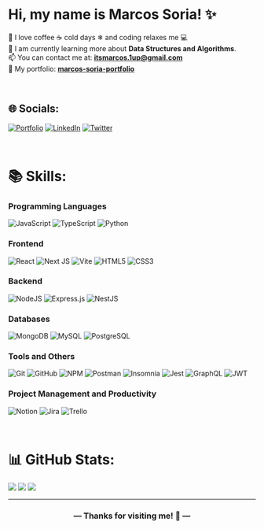 # Hi, my name is Marcos Soria! ✨
💬 I love coffee ☕ cold days ❄ and coding relaxes me 💻  
🌱 I am currently learning more about **Data Structures and Algorithms**.  
📫 You can contact me at: **itsmarcos.1up@gmail.com**  
💼 My portfolio: [**marcos-soria-portfolio**](https://marcos-soria-portfolio.vercel.app/)

<br/>

## 🌐 Socials:
[![Portfolio](https://img.shields.io/badge/Portfolio-%23000000.svg?style=for-the-badge&logo=google-chrome&logoColor=white)](https://marcos-soria-portfolio.vercel.app/)
[![LinkedIn](https://img.shields.io/badge/LinkedIn-%230077B5.svg?style=for-the-badge&logo=linkedin&logoColor=white)](https://www.linkedin.com/in/marcos-soria-dev/) 
[![Twitter](https://img.shields.io/badge/Twitter-%231DA1F2.svg?style=for-the-badge&logo=twitter&logoColor=white)](https://x.com/Marcos_1Up)

<br/>

# 📚 Skills:
### Programming Languages
![JavaScript](https://img.shields.io/badge/javascript-%23323330.svg?style=for-the-badge&logo=javascript&logoColor=%23F7DF1E)
![TypeScript](https://img.shields.io/badge/typescript-%23007ACC.svg?style=for-the-badge&logo=typescript&logoColor=white)
![Python](https://img.shields.io/badge/python-%2314354C.svg?style=for-the-badge&logo=python&logoColor=white)

### Frontend
![React](https://img.shields.io/badge/react-%2320232a.svg?style=for-the-badge&logo=react&logoColor=%2361DAFB)
![Next JS](https://img.shields.io/badge/next.js-%23000000.svg?style=for-the-badge&logo=nextdotjs&logoColor=white)
![Vite](https://img.shields.io/badge/vite-%23646CFF.svg?style=for-the-badge&logo=vite&logoColor=white)
![HTML5](https://img.shields.io/badge/html5-%23E34F26.svg?style=for-the-badge&logo=html5&logoColor=white)
![CSS3](https://img.shields.io/badge/css3-%231572B6.svg?style=for-the-badge&logo=css3&logoColor=white)

### Backend
![NodeJS](https://img.shields.io/badge/node.js-6DA55F?style=for-the-badge&logo=node.js&logoColor=white)
![Express.js](https://img.shields.io/badge/express.js-%23404d59.svg?style=for-the-badge&logo=express&logoColor=%2361DAFB)
![NestJS](https://img.shields.io/badge/nestjs-%23E0234E.svg?style=for-the-badge&logo=nestjs&logoColor=white)

### Databases
![MongoDB](https://img.shields.io/badge/mongodb-%234ea94b.svg?style=for-the-badge&logo=mongodb&logoColor=white)
![MySQL](https://img.shields.io/badge/mysql-4479A1.svg?style=for-the-badge&logo=mysql&logoColor=white)
![PostgreSQL](https://img.shields.io/badge/postgresql-%23336791.svg?style=for-the-badge&logo=postgresql&logoColor=white)

### Tools and Others
![Git](https://img.shields.io/badge/git-%23F05033.svg?style=for-the-badge&logo=git&logoColor=white)
![GitHub](https://img.shields.io/badge/github-%23121011.svg?style=for-the-badge&logo=github&logoColor=white)
![NPM](https://img.shields.io/badge/npm-%23CB3837.svg?style=for-the-badge&logo=npm&logoColor=white)
![Postman](https://img.shields.io/badge/postman-%23FF6C37.svg?style=for-the-badge&logo=postman&logoColor=white)
![Insomnia](https://img.shields.io/badge/insomnia-%4000A4E6.svg?style=for-the-badge&logo=insomnia&logoColor=white)
![Jest](https://img.shields.io/badge/jest-%23C21325.svg?style=for-the-badge&logo=jest&logoColor=white)
![GraphQL](https://img.shields.io/badge/GraphQL-E10098?style=for-the-badge&logo=graphql&logoColor=white)
![JWT](https://img.shields.io/badge/JWT-000000?style=for-the-badge&logo=jsonwebtokens&logoColor=white)

### Project Management and Productivity
![Notion](https://img.shields.io/badge/notion-%23000000.svg?style=for-the-badge&logo=notion&logoColor=white)
![Jira](https://img.shields.io/badge/jira-%230A0FFF.svg?style=for-the-badge&logo=jira&logoColor=white)
![Trello](https://img.shields.io/badge/trello-%23026AA7.svg?style=for-the-badge&logo=trello&logoColor=white)

<br/>

# 📊 GitHub Stats:
![](https://github-readme-stats.vercel.app/api?username=Marcos1up&theme=default&hide_border=false&include_all_commits=true&count_private=true)
![](https://github-readme-streak-stats.herokuapp.com/?user=Marcos1up&theme=default&hide_border=false)
![](https://github-readme-stats.vercel.app/api/top-langs/?username=Marcos1up&theme=default&hide_border=false&include_all_commits=true&count_private=true&layout=compact)

---

<h3 align="center">— Thanks for visiting me! 👋 —</h3>
